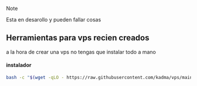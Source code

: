 > [!NOTE]
> Esta en desarollo y pueden fallar cosas

## Herramientas para vps recien creados

a la hora de crear una vps no tengas que instalar todo a mano

#### instalador
```sh
bash -c "$(wget -qLO - https://raw.githubusercontent.com/kadma/vps/main/instalador.sh)"
```
